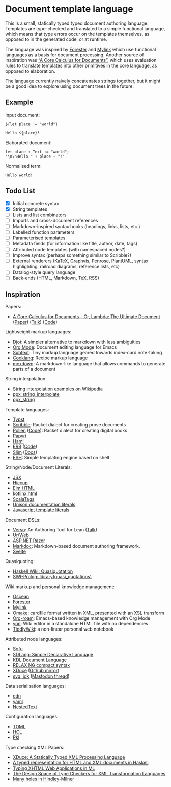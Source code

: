 # Document template language

This is a small, statically typed typed document authoring language.
Templates are type-checked and translated to a simple functional language,
which means that type errors occur on the templates themselves, as opposed to in
the generated code, or at runtime.

The language was inspired by [Forester](https://github.com/jonsterling/ocaml-forester)
and [Mylink](https://github.com/kalyani-tt/mylink) which use functional
languages as a basis for document processing.
Another source of inspiration was [“A Core Calculus for Documents”](https://blog.brownplt.org/2023/12/28/document-calculus.html),
which uses evaluation rules to translate templates into other primitives in
the core language, as opposed to elaboration.

The language currently naively concatenates strings together, but it might be a
good idea to explore using document trees in the future.

## Example

<!-- TODO: use mdx to text the following example -->

Input document:

```text
${let place := "world"}

Hello ${place}!
```

Elaborated document:

```
let place : Text := "world";
"\n\nHello " + place + "!"
```

Normalised term:

```
Hello world!
```

## Todo List

- [x] Initial concrete syntax
- [x] String templates
- [ ] Lists and list combinators
- [ ] Imports and cross-document references
- [ ] Markdown-inspired syntax hooks (headings, links, lists, etc.)
- [ ] Labelled function parameters
- [ ] Parameterised templates
- [ ] Metadata fields (for information like title, author, date, tags)
- [ ] Attributed node templates (with namespaced nodes?)
- [ ] Improve syntax (perhaps something similar to Scribble?)
- [ ] External renderers ([KaTeX](https://katex.org/), [Graphvis](https://graphviz.org/),
      [Penrose](https://penrose.cs.cmu.edu), [PlantUML](https://plantuml.com/),
      syntax highlighting, railroad diagrams, reference lists, etc)
- [ ] Datalog-style query language
- [ ] Back-ends (HTML, Markdown, TeX, RSS)

## Inspiration

Papers:

- [A Core Calculus for Documents – Or, Lambda: The Ultimate Document](https://blog.brownplt.org/2023/12/28/document-calculus.html)
  ([Paper](https://doi.org/10.1145/3632865))
  ([Talk](https://www.youtube.com/watch?v=yC4ja0Zines))
  ([Code](https://github.com/cognitive-engineering-lab/document-calculus))

Lightweight markup languages:

- [Djot](https://djot.net/): A simpler alternative to markdown with less ambiguities
- [Org Mode](https://orgmode.org/): Document editing language for Emacs
- [Subtext](https://github.com/subconsciousnetwork/subtext): Tiny markup language geared towards index-card note-taking
- [Cooklang](https://cooklang.org/): Recipe markup language
- [mexdown](https://github.com/smasher164/mexdown): A markdown-like language that allows commands to generate parts of a document

String interpolation:

- [String interpolation examples on Wikipedia](https://en.wikipedia.org/wiki/String_interpolation#Examples)
- [ppx_string_interpolate](https://github.com/sheijk/ppx_string_interpolate)
- [ppx_string](https://github.com/janestreet/ppx_string)

Template languages:

- [Typst](https://typst.app/)
- [Scribble](https://docs.racket-lang.org/scribble/):
  Racket dialect for creating prose documents
- [Pollen](https://docs.racket-lang.org/pollen/) ([Code](https://git.matthewbutterick.com/mbutterick/pollen)):
  Racket dialect for creating digital books
- [Papyri](https://kaya3.github.io/papyri/)
- [Haml](https://haml.info/)
- [ERB](https://docs.ruby-lang.org/en/master/ERB.html) ([Code](https://github.com/ruby/erb))
- [Slim](https://slim-template.github.io/) ([Docs](https://rubydoc.info/gems/slim/frames))
- [ESH](https://github.com/jirutka/esh): Simple templating engine based on shell

String/Node/Document Literals:

- [JSX](https://facebook.github.io/jsx/)
- [Hiccup](https://github.com/weavejester/hiccup)
- [Elm HTML](https://package.elm-lang.org/packages/elm/html/latest/)
- [kotlinx.html](https://github.com/Kotlin/kotlinx.html)
- [ScalaTags](https://com-lihaoyi.github.io/scalatags/)
- [Unison documentation literals](https://www.unison-lang.org/docs/usage-topics/documentation/)
- [Javascript template literals](https://developer.mozilla.org/en-US/docs/Web/JavaScript/Reference/Template_literals)

Document DSLs:

- [Verso](https://github.com/leanprover/verso/): An Authoring Tool for Lean ([Talk](https://www.youtube.com/watch?v=dv_vmVs3SQQ))
- [Ur/Web](http://impredicative.com/ur/)
- [ASP.NET Razor](https://aspnetcore.readthedocs.io/en/stable/mvc/views/razor.html)
- [Markdoc](https://markdoc.dev/): Markdown-based document authoring framework.
- [Svelte](https://svelte.dev/)

Quasiquoting:

- [Haskell Wiki: Quasiquotation](https://wiki.haskell.org/Quasiquotation)
- [SWI-Prolog: library(quasi_quotations)](https://www.swi-prolog.org/pldoc/man?section=quasiquotations)

Wiki markup and personal knowledge management:

- [Oscean](https://wiki.xxiivv.com/site/oscean.html)
- [Forester](https://github.com/jonsterling/ocaml-forester)
- [Mylink](https://github.com/kalyani-tt/mylink)
- [Omake](https://rubenerd.com/xmlns-omake/): cardfile format written in XML, presented with an XSL transform
- [Org-roam](https://www.orgroam.com/): Emacs-based knowledge management with Org Mode
- [yon](https://m15o.ichi.city/yon/): Wiki editor in a standalone HTML file with no dependencies
- [TiddlyWiki](https://tiddlywiki.com/): a non-linear personal web notebook

Attributed node languages:

- [Sofu](https://sofu.sourceforge.net)
- [SDLang: Simple Declarative Language](https://sdlang.org/)
- [KDL Document Language](https://kdl.dev/)
- [RELAX NG compact syntax](https://relaxng.org/compact-tutorial-20030326.html)
- [XDuce](https://xduce.sourceforge.net/) ([Github mirror](https://github.com/ozzymcduff/XDuce))
- [svg, idk](https://x.nas.sr/svg-editor/) ([Mastodon thread](https://merveilles.town/@nasser/112300138172061442))

Data serialisation languages:

- [edn](https://github.com/edn-format/edn)
- [yaml](https://yaml.org/)
- [NestedText](https://nestedtext.org/)

Configuration languages:

- [TOML](https://toml.io/)
- [HCL](https://github.com/hashicorp/hcl)
- [Pkl](https://pkl-lang.org/)

Type checking XML Papers:

- [XDuce: A Statically Typed XML Processing Language](https://classes.cs.uoregon.edu/04W/cis607dsl/papers/xduce-toit.pdf)
- [A typed representation for HTML and XML documents in Haskell](https://doi.org/10.1017/S0956796802004392 )
- [Typing XHTML Web Applications in ML](https://elsman.com/pdf/padl2004.pdf)
- [The Design Space of Type Checkers for XML Transformation Languages](https://www.cs.au.dk/~amoeller/papers/xmltypes/xmltypes.pdf)
- [Many holes in Hindley-Milner](https://homepages.inf.ed.ac.uk/slindley/papers/many-holes-draft2008.pdf)
